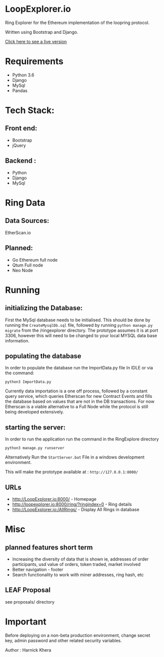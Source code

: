 # LoopExplorer.io

Ring Explorer for the Ethereum implementation of the loopring protocol. 

Written using Bootstrap and Django.

[Click here to see a live version](http://LoopExplorer.io:8000)

# Requirements

* Python 3.6
* Django
* MySql
* Pandas

# Tech Stack:

## Front end:
* Bootstrap
* jQuery

## Backend :
* Python
* Django
* MySql

# Ring Data

## Data Sources:
EtherScan.io

## Planned:
* Go Ethereum full node
* Qtum Full node
* Neo Node

# Running

## initializing the Database:

First the MySql database needs to be initialised. 
This should be done by running the ```CreateMysqlDb.sql``` file, 
followed by running ```python manage.py migrate``` from the /ringexplorer directory.
The prototype assumes it is at port 3306, however this will need to be changed to your local MYSQL data base information. 


## populating the database

In order to populate the database run the ImportData.py file In IDLE or via the command:

```
python3 ImportData.py 
```

Currently data importation is a one off process, followed by a constant query service, which queries Etherscan for new Contract Events and fills the database based on values that are not in the DB transactions. For now Etherscan is a viable alternative to a Full Node while the protocol is still being developed extensively.

## starting the server:

In order to run the application run the command in the RingExplore directory

```
python3 manage.py runserver
```
Alternatively Run the ```StartServer.bat``` File in a windows development environment.

This will make the prototype available at : ```http://127.0.0.1:8000/```

## URLs
* http://LoopExplorer.io:8000/ - Homepage
* http://loopexplorer.io:8000/ring/?ringindex=0 - Ring details
* http://LoopExplorer.io:/AllRings/ - Display All Rings in database

# Misc

## planned features short term

* Increasing the diversity of data that is shown ie, addresses of order participants, usd value of orders, token traded, market involved
* Better navigation - footer
* Search functionality to work with miner addresses, ring hash, etc

## LEAF Proposal

see proposals/ directory

# Important

Before deploying on a non-beta production environment, change secret key, admin password and other related security variables.

Author : Harnick Khera












